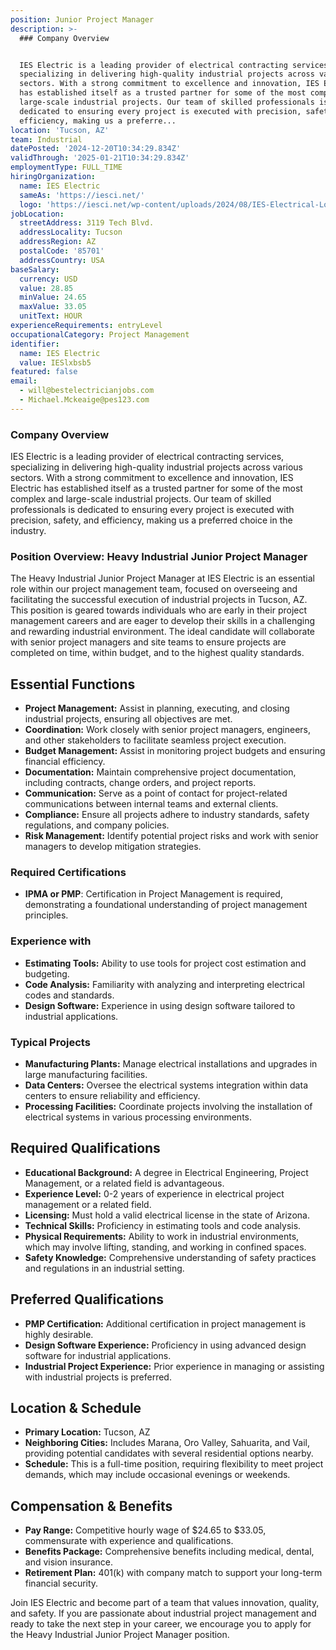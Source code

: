 ```yaml
---
position: Junior Project Manager
description: >-
  ### Company Overview


  IES Electric is a leading provider of electrical contracting services,
  specializing in delivering high-quality industrial projects across various
  sectors. With a strong commitment to excellence and innovation, IES Electric
  has established itself as a trusted partner for some of the most complex and
  large-scale industrial projects. Our team of skilled professionals is
  dedicated to ensuring every project is executed with precision, safety, and
  efficiency, making us a preferre...
location: 'Tucson, AZ'
team: Industrial
datePosted: '2024-12-20T10:34:29.834Z'
validThrough: '2025-01-21T10:34:29.834Z'
employmentType: FULL_TIME
hiringOrganization:
  name: IES Electric
  sameAs: 'https://iesci.net/'
  logo: 'https://iesci.net/wp-content/uploads/2024/08/IES-Electrical-Logo-color.png'
jobLocation:
  streetAddress: 3119 Tech Blvd.
  addressLocality: Tucson
  addressRegion: AZ
  postalCode: '85701'
  addressCountry: USA
baseSalary:
  currency: USD
  value: 28.85
  minValue: 24.65
  maxValue: 33.05
  unitText: HOUR
experienceRequirements: entryLevel
occupationalCategory: Project Management
identifier:
  name: IES Electric
  value: IESlxbsb5
featured: false
email:
  - will@bestelectricianjobs.com
  - Michael.Mckeaige@pes123.com
---
```




### Company Overview

IES Electric is a leading provider of electrical contracting services, specializing in delivering high-quality industrial projects across various sectors. With a strong commitment to excellence and innovation, IES Electric has established itself as a trusted partner for some of the most complex and large-scale industrial projects. Our team of skilled professionals is dedicated to ensuring every project is executed with precision, safety, and efficiency, making us a preferred choice in the industry.

### Position Overview: Heavy Industrial Junior Project Manager

The Heavy Industrial Junior Project Manager at IES Electric is an essential role within our project management team, focused on overseeing and facilitating the successful execution of industrial projects in Tucson, AZ. This position is geared towards individuals who are early in their project management careers and are eager to develop their skills in a challenging and rewarding industrial environment. The ideal candidate will collaborate with senior project managers and site teams to ensure projects are completed on time, within budget, and to the highest quality standards.

## Essential Functions

- **Project Management:** Assist in planning, executing, and closing industrial projects, ensuring all objectives are met.
- **Coordination:** Work closely with senior project managers, engineers, and other stakeholders to facilitate seamless project execution.
- **Budget Management:** Assist in monitoring project budgets and ensuring financial efficiency.
- **Documentation:** Maintain comprehensive project documentation, including contracts, change orders, and project reports.
- **Communication:** Serve as a point of contact for project-related communications between internal teams and external clients.
- **Compliance:** Ensure all projects adhere to industry standards, safety regulations, and company policies.
- **Risk Management:** Identify potential project risks and work with senior managers to develop mitigation strategies.

### Required Certifications

- **IPMA or PMP**: Certification in Project Management is required, demonstrating a foundational understanding of project management principles.

### Experience with

- **Estimating Tools:** Ability to use tools for project cost estimation and budgeting.
- **Code Analysis:** Familiarity with analyzing and interpreting electrical codes and standards.
- **Design Software:** Experience in using design software tailored to industrial applications.

### Typical Projects

- **Manufacturing Plants:** Manage electrical installations and upgrades in large manufacturing facilities.
- **Data Centers:** Oversee the electrical systems integration within data centers to ensure reliability and efficiency.
- **Processing Facilities:** Coordinate projects involving the installation of electrical systems in various processing environments.

## Required Qualifications

- **Educational Background:** A degree in Electrical Engineering, Project Management, or a related field is advantageous.
- **Experience Level:** 0-2 years of experience in electrical project management or a related field.
- **Licensing:** Must hold a valid electrical license in the state of Arizona.
- **Technical Skills:** Proficiency in estimating tools and code analysis.
- **Physical Requirements:** Ability to work in industrial environments, which may involve lifting, standing, and working in confined spaces.
- **Safety Knowledge:** Comprehensive understanding of safety practices and regulations in an industrial setting.

## Preferred Qualifications

- **PMP Certification:** Additional certification in project management is highly desirable.
- **Design Software Experience:** Proficiency in using advanced design software for industrial applications.
- **Industrial Project Experience:** Prior experience in managing or assisting with industrial projects is preferred.

## Location & Schedule

- **Primary Location:** Tucson, AZ
- **Neighboring Cities:** Includes Marana, Oro Valley, Sahuarita, and Vail, providing potential candidates with several residential options nearby.
- **Schedule:** This is a full-time position, requiring flexibility to meet project demands, which may include occasional evenings or weekends.

## Compensation & Benefits

- **Pay Range:** Competitive hourly wage of $24.65 to $33.05, commensurate with experience and qualifications.
- **Benefits Package:** Comprehensive benefits including medical, dental, and vision insurance.
- **Retirement Plan:** 401(k) with company match to support your long-term financial security.

Join IES Electric and become part of a team that values innovation, quality, and safety. If you are passionate about industrial project management and ready to take the next step in your career, we encourage you to apply for the Heavy Industrial Junior Project Manager position.
